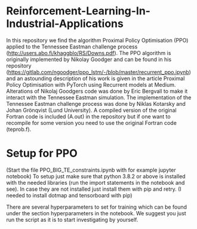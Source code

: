 # Reinforcement-Learning-In-Industrial-Applications
In this repository we find the algorithm Proximal Policy Optimisation (PPO) applied to the Tennessee Eastman challenge process (http://users.abo.fi/khaggblo/RS/Downs.pdf).
The PPO algorithm is originally implemented by Nikolay Goodger and can be found in his repository (https://gitlab.com/ngoodger/ppo_lstm/-/blob/master/recurrent_ppo.ipynb) and an astounding description of his work is given in the article Proximal Policy Optimisation with PyTorch using Recurrent models at Medium. Alterations of Nikolaj Goodgers code was done by Eric Bergvall to make it interact with the Tennessee Eastman simulation. The implementation of the Tennessee Eastman challenge process was done by Niklas Kotarsky and Johan Grönqvist (Lund University). A compiled version of the original Fortran code is included (A.out) in the repository but if one want to recompile for some version you need to use the original Fortran code (teprob.f).


# Setup for PPO
(Start the file PPO_BIG_TE_constraints.ipynb with for example jupyter notebook)
To setup just make sure that python 3.8.2 or above is installed with the needed libraries (run the import statements in the notebook and see).
In case they are not installed just install them with pip and retry. (I needed to install dotmap and tensorboard with pip)

There are several hyperparameters to set for training which can be found under the section hyperparameters in the notebook. We suggest you just run the script as it is to start investigating by yourself.
